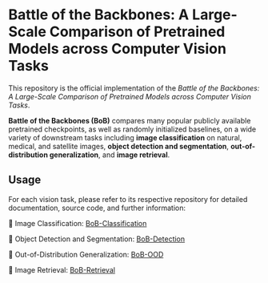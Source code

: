# Battle of the Backbones: A Large-Scale Comparison of Pretrained Models across Computer Vision Tasks

This repository is the official implementation of the *Battle of the Backbones: A Large-Scale Comparison of Pretrained Models across Computer Vision Tasks*.


<strong>Battle of the Backbones (BoB)</strong> compares many popular publicly available pretrained checkpoints, as well as randomly initialized baselines, on a wide variety of downstream tasks including <strong>image classification</strong> on natural, medical, and satellite images, <strong>object detection and segmentation</strong>, <strong>out-of-distribution generalization</strong>, and <strong>image retrieval</strong>.

## Usage

For each vision task, please refer to its respective repository for detailed documentation, source code, and further information:

:star2: Image Classification: [BoB-Classification](https://github.com/anonymous27861/bob-classification)

:star2: Object Detection and Segmentation: [BoB-Detection](https://github.com/anonymous27861/bob-detection)

:star2: Out-of-Distribution Generalization: [BoB-OOD](https://github.com/anonymous27861/bob-ood)

:star2: Image Retrieval: [BoB-Retrieval](https://github.com/anonymous27861/bob-retrieval)


